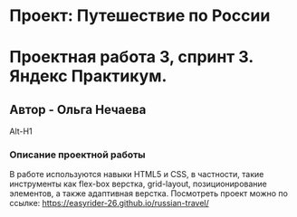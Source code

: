 # Проект: Путешествие по России
# Проектная работа 3, спринт 3. Яндекс Практикум.
## Автор - Ольга Нечаева
Alt-H1
### Описание проектной работы
В работе используются навыки HTML5 и CSS, в частности, такие инструменты как flex-box верстка, grid-layout, позиционирование элементов, а также адаптивная верстка. Посмотреть проект можно по ссылке: https://easyrider-26.github.io/russian-travel/ 
